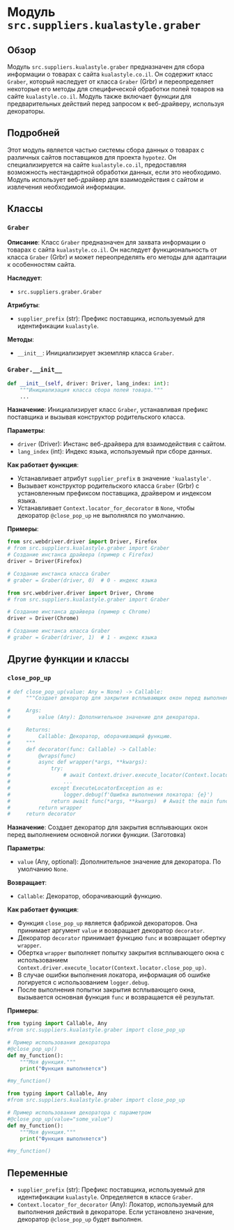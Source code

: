 # Модуль `src.suppliers.kualastyle.graber`

## Обзор

Модуль `src.suppliers.kualastyle.graber` предназначен для сбора информации о товарах с сайта `kualastyle.co.il`. Он содержит класс `Graber`, который наследует от класса `Graber` (Grbr) и переопределяет некоторые его методы для специфической обработки полей товаров на сайте `kualastyle.co.il`. Модуль также включает функции для предварительных действий перед запросом к веб-драйверу, используя декораторы.

## Подробней

Этот модуль является частью системы сбора данных о товарах с различных сайтов поставщиков для проекта `hypotez`. Он специализируется на сайте `kualastyle.co.il`, предоставляя возможность нестандартной обработки данных, если это необходимо. Модуль использует веб-драйвер для взаимодействия с сайтом и извлечения необходимой информации.

## Классы

### `Graber`

**Описание**: Класс `Graber` предназначен для захвата информации о товарах с сайта `kualastyle.co.il`. Он наследует функциональность от класса `Graber` (Grbr) и может переопределять его методы для адаптации к особенностям сайта.

**Наследует**:
- `src.suppliers.graber.Graber`

**Атрибуты**:
- `supplier_prefix` (str): Префикс поставщика, используемый для идентификации `kualastyle`.

**Методы**:
- `__init__`: Инициализирует экземпляр класса `Graber`.

### `Graber.__init__`

```python
def __init__(self, driver: Driver, lang_index: int):
    """Инициализация класса сбора полей товара."""
    ...
```

**Назначение**: Инициализирует класс `Graber`, устанавливая префикс поставщика и вызывая конструктор родительского класса.

**Параметры**:
- `driver` (Driver): Инстанс веб-драйвера для взаимодействия с сайтом.
- `lang_index` (int): Индекс языка, используемый при сборе данных.

**Как работает функция**:
- Устанавливает атрибут `supplier_prefix` в значение `'kualastyle'`.
- Вызывает конструктор родительского класса `Graber` (Grbr) с установленным префиксом поставщика, драйвером и индексом языка.
- Устанавливает `Context.locator_for_decorator` в `None`, чтобы декоратор `@close_pop_up` не выполнялся по умолчанию.

**Примеры**:

```python
from src.webdriver.driver import Driver, Firefox
# from src.suppliers.kualastyle.graber import Graber
# Создание инстанса драйвера (пример с Firefox)
driver = Driver(Firefox)

# Создание инстанса класса Graber
# graber = Graber(driver, 0)  # 0 - индекс языка
```
```python
from src.webdriver.driver import Driver, Chrome
# from src.suppliers.kualastyle.graber import Graber

# Создание инстанса драйвера (пример с Chrome)
driver = Driver(Chrome)

# Создание инстанса класса Graber
# graber = Graber(driver, 1)  # 1 - индекс языка
```

## Другие функции и классы

### `close_pop_up`

```python
# def close_pop_up(value: Any = None) -> Callable:
#     """Создает декоратор для закрытия всплывающих окон перед выполнением основной логики функции.

#     Args:
#         value (Any): Дополнительное значение для декоратора.

#     Returns:
#         Callable: Декоратор, оборачивающий функцию.
#     """
#     def decorator(func: Callable) -> Callable:
#         @wraps(func)
#         async def wrapper(*args, **kwargs):
#             try:
#                 # await Context.driver.execute_locator(Context.locator.close_pop_up)  # Await async pop-up close  
#                 ... 
#             except ExecuteLocatorException as e:
#                 logger.debug(f'Ошибка выполнения локатора: {e}')
#             return await func(*args, **kwargs)  # Await the main function
#         return wrapper
#     return decorator
```

**Назначение**: Создает декоратор для закрытия всплывающих окон перед выполнением основной логики функции. (Заготовка)

**Параметры**:
- `value` (Any, optional): Дополнительное значение для декоратора. По умолчанию `None`.

**Возвращает**:
- `Callable`: Декоратор, оборачивающий функцию.

**Как работает функция**:
- Функция `close_pop_up` является фабрикой декораторов. Она принимает аргумент `value` и возвращает декоратор `decorator`.
- Декоратор `decorator` принимает функцию `func` и возвращает обертку `wrapper`.
- Обертка `wrapper` выполняет попытку закрытия всплывающего окна с использованием `Context.driver.execute_locator(Context.locator.close_pop_up)`.
- В случае ошибки выполнения локатора, информация об ошибке логируется с использованием `logger.debug`.
- После выполнения попытки закрытия всплывающего окна, вызывается основная функция `func` и возвращается её результат.

**Примеры**:

```python
from typing import Callable, Any
#from src.suppliers.kualastyle.graber import close_pop_up

# Пример использования декоратора
#@close_pop_up()
def my_function():
    """Моя функция."""
    print("Функция выполняется")

#my_function()
```
```python
from typing import Callable, Any
#from src.suppliers.kualastyle.graber import close_pop_up

# Пример использования декоратора с параметром
#@close_pop_up(value="some_value")
def my_function():
    """Моя функция."""
    print("Функция выполняется")

#my_function()
```

## Переменные

- `supplier_prefix` (str): Префикс поставщика, используемый для идентификации `kualastyle`. Определяется в классе `Graber`.
- `Context.locator_for_decorator` (Any): Локатор, используемый для выполнения действий в декораторе. Если установлено значение, декоратор `@close_pop_up` будет выполнен.